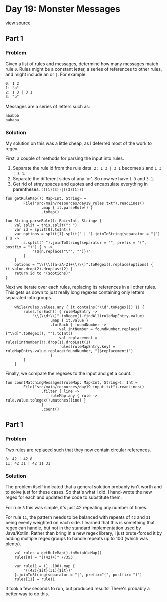 # Day 19: Monster Messages
[view source](/src/main/kotlin/day19/Day19.kt)
## Part 1
### Problem
Given a list of rules and messages, determine how
many messages match rule `0`.
Rules might be a constant letter, a series of references
to other rules, and might include an or `|`.
For example:
```
0: 1 2
1: "a"
2: 1 3 | 3 1
3: "b"
```
Messages are a series of letters such as:
```
ababbb
bababa
```
### Solution
My solution on this was a little cheap, as I deferred most of the work to regex.

First, a couple of methods for parsing the input into rules.
1. Separate the rule id from the rule data. `2: 1 3 | 3 1` becomes `2` and `1 3 | 3 1`.
2. Separate the different sides of any 'or'. So now we have `1 3` and `3 1`.
3. Get rid of stray spaces and quotes and encapsulate everything in parentheses. `(((1)(3))|((3)(1)))`
```
fun getRuleMap(): Map<Int, String> =
        File("src/main/resources/day19_rules.txt").readLines()
                .map { it.parseRule() }
                .toMap()

fun String.parseRule(): Pair<Int, String> {
    val split = this.split(": ")
    var id = split[0].toInt()
    var options = split[1].split(" | ").joinToString(separator = "|") { s ->
        s.split(" ").joinToString(separator = "", prefix = "(", postfix = ")") { n ->
            "(${n.replace("\"", "")})"
        }
    }
    options = "\\(\\([a-zA-Z]+\\)\\)".toRegex().replace(options) { it.value.drop(2).dropLast(2) }
    return id to "($options)"
}
```
Next we iterate over each rules, replacing its references in all other rules. This gets us down
to just really long regexes containing only letters separated into groups.
```
    while(rules.values.any { it.contains("\\d".toRegex()) }) {
        rules.forEach() { ruleMapEntry ->
            "\\(\\d+\\)".toRegex().findAll(ruleMapEntry.value)
                    .map { it.value }
                    .forEach { foundNumber ->
                        val intNumber = foundNumber.replace("[^\\d]".toRegex(), "").toInt()
                        val replacement = rules[intNumber]!!.drop(1).dropLast(1)
                        rules[ruleMapEntry.key] = ruleMapEntry.value.replace(foundNumber, "($replacement)")
                    }
        }
    }
```
Finally, we compare the regexes to the input and get a count.
```
fun countMatchingMessages(ruleMap: Map<Int, String>): Int =
        File("src/main/resources/day19_input.txt").readLines()
                .filter { line ->
                    ruleMap.any { rule -> rule.value.toRegex().matches(line) }
                }
                .count()
```
## Part 1
### Problem
Two rules are replaced such that they now contain circular references.
```
8: 42 | 42 8
11: 42 31 | 42 11 31
```
### Solution
The problem itself indicated that a general solution probably isn't worth and to solve just
for these cases. So that's what I did. I hand-wrote the new regex for each and updated the
code to substitute them.

For rule `8` this was simple, it's just 42 repeating any number of times.

For rule `11`, the pattern needs to be balanced with repeats of `42` and `31` being evenly
weighted on each side. I learned that this is something that regex can handle, but not in the
standard implementation used by Java/Kotlin. Rather than bring in a new regex library, I just
brute-forced it by adding multiple regex groups to handle repeats up to 100 (which was plenty).
```
    val rules = getRuleMap().toMutableMap()
    rules[8] = "((42)+)" //353

    var rule11 = (1..100).map {
        "((42){$it}(31){$it})"
    }.joinToString(separator = "|", prefix="(", postfix= ")")
    rules[11] = rule11
```
It took a few seconds to run, but produced results! There's probably a better way to do this.